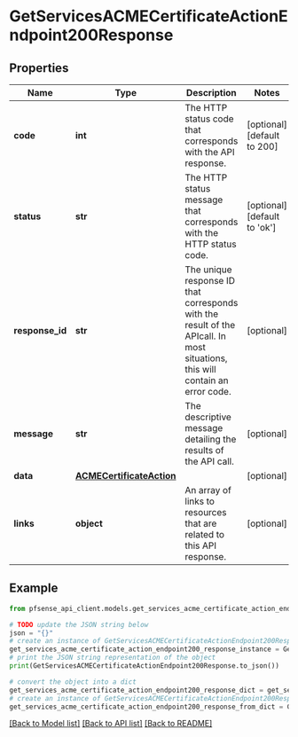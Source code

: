 # GetServicesACMECertificateActionEndpoint200Response


## Properties

Name | Type | Description | Notes
------------ | ------------- | ------------- | -------------
**code** | **int** | The HTTP status code that corresponds with the API response. | [optional] [default to 200]
**status** | **str** | The HTTP status message that corresponds with the HTTP status code. | [optional] [default to 'ok']
**response_id** | **str** | The unique response ID that corresponds with the result of the APIcall. In most situations, this will contain an error code. | [optional] 
**message** | **str** | The descriptive message detailing the results of the API call. | [optional] 
**data** | [**ACMECertificateAction**](ACMECertificateAction.md) |  | [optional] 
**links** | **object** | An array of links to resources that are related to this API response. | [optional] 

## Example

```python
from pfsense_api_client.models.get_services_acme_certificate_action_endpoint200_response import GetServicesACMECertificateActionEndpoint200Response

# TODO update the JSON string below
json = "{}"
# create an instance of GetServicesACMECertificateActionEndpoint200Response from a JSON string
get_services_acme_certificate_action_endpoint200_response_instance = GetServicesACMECertificateActionEndpoint200Response.from_json(json)
# print the JSON string representation of the object
print(GetServicesACMECertificateActionEndpoint200Response.to_json())

# convert the object into a dict
get_services_acme_certificate_action_endpoint200_response_dict = get_services_acme_certificate_action_endpoint200_response_instance.to_dict()
# create an instance of GetServicesACMECertificateActionEndpoint200Response from a dict
get_services_acme_certificate_action_endpoint200_response_from_dict = GetServicesACMECertificateActionEndpoint200Response.from_dict(get_services_acme_certificate_action_endpoint200_response_dict)
```
[[Back to Model list]](../README.md#documentation-for-models) [[Back to API list]](../README.md#documentation-for-api-endpoints) [[Back to README]](../README.md)


